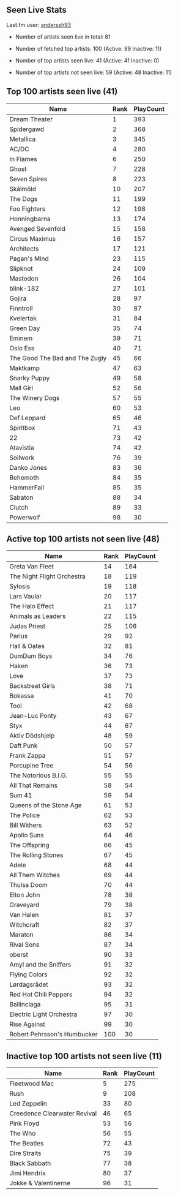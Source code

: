 ## Seen Live Stats

Last.fm user: [anderssh93](https://www.last.fm/user/anderssh93)

- Number of artists seen live in total: 81

- Number of fetched top artists: 100 (Active: 89 Inactive: 11)

- Number of top artists seen live: 41 (Active: 41 Inactive: 0)

- Number of top artists not seen live: 59 (Active: 48 Inactive: 11)

## Top 100 artists seen live (41)

Name                           | Rank | PlayCount
------------------------------ | ---- | ---------
Dream Theater                  | 1    | 393      
Spidergawd                     | 2    | 368      
Metallica                      | 3    | 345      
AC/DC                          | 4    | 280      
In Flames                      | 6    | 250      
Ghost                          | 7    | 228      
Seven Spires                   | 8    | 223      
Skálmöld                       | 10   | 207      
The Dogs                       | 11   | 199      
Foo Fighters                   | 12   | 198      
Honningbarna                   | 13   | 174      
Avenged Sevenfold              | 15   | 158      
Circus Maximus                 | 16   | 157      
Architects                     | 17   | 121      
Pagan's Mind                   | 23   | 115      
Slipknot                       | 24   | 109      
Mastodon                       | 26   | 104      
blink-182                      | 27   | 101      
Gojira                         | 28   | 97       
Finntroll                      | 30   | 87       
Kvelertak                      | 31   | 84       
Green Day                      | 35   | 74       
Eminem                         | 39   | 71       
Oslo Ess                       | 40   | 71       
The Good The Bad and The Zugly | 45   | 66       
Maktkamp                       | 47   | 63       
Snarky Puppy                   | 49   | 58       
Mall Girl                      | 52   | 56       
The Winery Dogs                | 57   | 55       
Leo                            | 60   | 53       
Def Leppard                    | 65   | 46       
Spiritbox                      | 71   | 43       
22                             | 73   | 42       
Atavistia                      | 74   | 42       
Soilwork                       | 76   | 39       
Danko Jones                    | 83   | 36       
Behemoth                       | 84   | 35       
HammerFall                     | 85   | 35       
Sabaton                        | 88   | 34       
Clutch                         | 89   | 33       
Powerwolf                      | 98   | 30       

## Active top 100 artists not seen live (48)

Name                        | Rank | PlayCount
--------------------------- | ---- | ---------
Greta Van Fleet             | 14   | 164      
The Night Flight Orchestra  | 18   | 119      
Sylosis                     | 19   | 118      
Lars Vaular                 | 20   | 117      
The Halo Effect             | 21   | 117      
Animals as Leaders          | 22   | 115      
Judas Priest                | 25   | 106      
Parius                      | 29   | 92       
Hall & Oates                | 32   | 81       
DumDum Boys                 | 34   | 76       
Haken                       | 36   | 73       
Love                        | 37   | 73       
Backstreet Girls            | 38   | 71       
Bokassa                     | 41   | 70       
Tool                        | 42   | 68       
Jean-Luc Ponty              | 43   | 67       
Styx                        | 44   | 67       
Aktiv Dödshjelp             | 48   | 59       
Daft Punk                   | 50   | 57       
Frank Zappa                 | 51   | 57       
Porcupine Tree              | 54   | 56       
The Notorious B.I.G.        | 55   | 55       
All That Remains            | 58   | 54       
Sum 41                      | 59   | 54       
Queens of the Stone Age     | 61   | 53       
The Police                  | 62   | 53       
Bill Withers                | 63   | 52       
Apollo Suns                 | 64   | 46       
The Offspring               | 66   | 45       
The Rolling Stones          | 67   | 45       
Adele                       | 68   | 44       
All Them Witches            | 69   | 44       
Thulsa Doom                 | 70   | 44       
Elton John                  | 78   | 38       
Graveyard                   | 79   | 38       
Van Halen                   | 81   | 37       
Witchcraft                  | 82   | 37       
Maraton                     | 86   | 34       
Rival Sons                  | 87   | 34       
oberst                      | 90   | 33       
Amyl and the Sniffers       | 91   | 32       
Flying Colors               | 92   | 32       
Lørdagsrådet                | 93   | 32       
Red Hot Chili Peppers       | 94   | 32       
Ballinciaga                 | 95   | 31       
Electric Light Orchestra    | 97   | 30       
Rise Against                | 99   | 30       
Robert Pehrsson's Humbucker | 100  | 30       

## Inactive top 100 artists not seen live (11)

Name                         | Rank | PlayCount
---------------------------- | ---- | ---------
Fleetwood Mac                | 5    | 275      
Rush                         | 9    | 208      
Led Zeppelin                 | 33   | 80       
Creedence Clearwater Revival | 46   | 65       
Pink Floyd                   | 53   | 56       
The Who                      | 56   | 55       
The Beatles                  | 72   | 43       
Dire Straits                 | 75   | 39       
Black Sabbath                | 77   | 38       
Jimi Hendrix                 | 80   | 37       
Jokke & Valentinerne         | 96   | 31       
